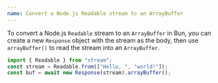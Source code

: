 ```yaml
---
name: Convert a Node.js Readable stream to an ArrayBuffer
---
```


To convert a Node.js `Readable` stream to an `ArrayBuffer` in Bun, you can create a new `Response` object with the stream as the body, then use `arrayBuffer()` to read the stream into an `ArrayBuffer`.

```ts
import { Readable } from "stream";
const stream = Readable.from(["Hello, ", "world!"]);
const buf = await new Response(stream).arrayBuffer();
```
